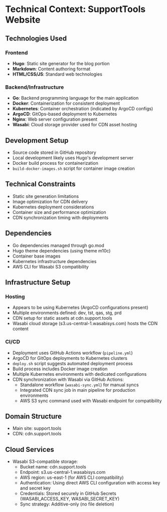 # Technical Context: SupportTools Website

## Technologies Used

### Frontend
- **Hugo**: Static site generator for the blog portion
- **Markdown**: Content authoring format
- **HTML/CSS/JS**: Standard web technologies

### Backend/Infrastructure
- **Go**: Backend programming language for the main application
- **Docker**: Containerization for consistent deployment
- **Kubernetes**: Container orchestration (indicated by ArgoCD configs)
- **ArgoCD**: GitOps-based deployment to Kubernetes
- **Nginx**: Web server configuration present
- **Wasabi**: Cloud storage provider used for CDN asset hosting

## Development Setup
- Source code stored in GitHub repository
- Local development likely uses Hugo's development server
- Docker build process for containerization
- `build-docker-images.sh` script for container image creation

## Technical Constraints
- Static site generation limitations
- Image optimization for CDN delivery
- Kubernetes deployment considerations
- Container size and performance optimization
- CDN synchronization timing with deployments

## Dependencies
- Go dependencies managed through go.mod
- Hugo theme dependencies (using theme m10c)
- Container base images
- Kubernetes infrastructure dependencies
- AWS CLI for Wasabi S3 compatibility

## Infrastructure Setup
### Hosting
- Appears to be using Kubernetes (ArgoCD configurations present)
- Multiple environments defined: dev, tst, qas, stg, prd
- CDN setup for static assets at cdn.support.tools
- Wasabi cloud storage (s3.us-central-1.wasabisys.com) hosts the CDN content

### CI/CD
- Deployment uses GitHub Actions workflow (`pipeline.yml`)
- ArgoCD for GitOps deployments to Kubernetes clusters
- `deploy.sh` script suggests automated deployment process
- Build process includes Docker image creation
- Multiple Kubernetes environments with dedicated configurations
- CDN synchronization with Wasabi via GitHub Actions:
  - Standalone workflow (`wasabi-sync.yml`) for manual syncs
  - Integrated CDN sync job in main pipeline for production environments
  - AWS S3 sync command used with Wasabi endpoint for compatibility

## Domain Structure
- Main site: support.tools
- CDN: cdn.support.tools

## Cloud Services
- Wasabi S3-compatible storage:
  - Bucket name: cdn.support.tools
  - Endpoint: s3.us-central-1.wasabisys.com 
  - AWS region: us-east-1 (for AWS CLI compatibility)
  - Authentication: Using direct AWS CLI configuration with access key and secret key
  - Credentials: Stored securely in GitHub Secrets (WASABI_ACCESS_KEY, WASABI_SECRET_KEY)
  - Sync strategy: Additive-only (no file deletion)

